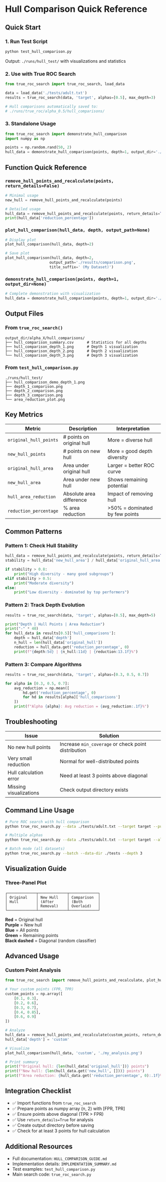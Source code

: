 # Hull Comparison Quick Reference

## Quick Start

### 1. Run Test Script
```bash
python test_hull_comparison.py
```
Output: `./runs/hull_test/` with visualizations and statistics

### 2. Use with True ROC Search
```python
from true_roc_search import true_roc_search, load_data

data = load_data('./tests/adult.txt')
results = true_roc_search(data, 'target', alphas=[0.5], max_depth=3)

# Hull comparisons automatically saved to:
# ./runs/true_roc/alpha_0.5/hull_comparisons/
```

### 3. Standalone Usage
```python
from true_roc_search import demonstrate_hull_comparison
import numpy as np

points = np.random.rand(50, 2)
hull_data = demonstrate_hull_comparison(points, depth=1, output_dir='./results')
```

## Function Quick Reference

### `remove_hull_points_and_recalculate(points, return_details=False)`
```python
# Minimal usage
new_hull = remove_hull_points_and_recalculate(points)

# Detailed usage
hull_data = remove_hull_points_and_recalculate(points, return_details=True)
print(hull_data['reduction_percentage'])
```

### `plot_hull_comparison(hull_data, depth, output_path=None)`
```python
# Display plot
plot_hull_comparison(hull_data, depth=2)

# Save plot
plot_hull_comparison(hull_data, depth=2, 
                    output_path='./results/comparison.png',
                    title_suffix=' (My Dataset)')
```

### `demonstrate_hull_comparison(points, depth=1, output_dir=None)`
```python
# Complete demonstration with visualization
hull_data = demonstrate_hull_comparison(points, depth=1, output_dir='./results')
```

## Output Files

### From `true_roc_search()`
```
output_dir/alpha_X/hull_comparisons/
├── hull_comparison_summary.csv      # Statistics for all depths
├── hull_comparison_depth_1.png      # Depth 1 visualization
├── hull_comparison_depth_2.png      # Depth 2 visualization
└── hull_comparison_depth_3.png      # Depth 3 visualization
```

### From `test_hull_comparison.py`
```
./runs/hull_test/
├── hull_comparison_demo_depth_1.png
├── depth_1_comparison.png
├── depth_2_comparison.png
├── depth_3_comparison.png
└── area_reduction_plot.png
```

## Key Metrics

| Metric | Description | Interpretation |
|--------|-------------|----------------|
| `original_hull_points` | # points on original hull | More = diverse hull |
| `new_hull_points` | # points on new hull | More = good depth diversity |
| `original_hull_area` | Area under original hull | Larger = better ROC curve |
| `new_hull_area` | Area under new hull | Shows remaining potential |
| `hull_area_reduction` | Absolute area difference | Impact of removing hull |
| `reduction_percentage` | % area reduction | >50% = dominated by few points |

## Common Patterns

### Pattern 1: Check Hull Stability
```python
hull_data = remove_hull_points_and_recalculate(points, return_details=True)
stability = hull_data['new_hull_area'] / hull_data['original_hull_area']

if stability > 0.8:
    print("High diversity - many good subgroups")
elif stability > 0.5:
    print("Moderate diversity")
else:
    print("Low diversity - dominated by top performers")
```

### Pattern 2: Track Depth Evolution
```python
results = true_roc_search(data, 'target', alphas=[0.5], max_depth=5)

print("Depth | Hull Points | Area Reduction")
print("-" * 40)
for hull_data in results[0.5]['hull_comparisons']:
    depth = hull_data['depth']
    n_hull = len(hull_data['original_hull'])
    reduction = hull_data.get('reduction_percentage', 0)
    print(f"{depth:5d} | {n_hull:11d} | {reduction:13.1f}%")
```

### Pattern 3: Compare Algorithms
```python
results = true_roc_search(data, 'target', alphas=[0.3, 0.5, 0.7])

for alpha in [0.3, 0.5, 0.7]:
    avg_reduction = np.mean([
        hd.get('reduction_percentage', 0) 
        for hd in results[alpha]['hull_comparisons']
    ])
    print(f"Alpha {alpha}: Avg reduction = {avg_reduction:.1f}%")
```

## Troubleshooting

| Issue | Solution |
|-------|----------|
| No new hull points | Increase `min_coverage` or check point distribution |
| Very small reduction | Normal for well-distributed points |
| Hull calculation error | Need at least 3 points above diagonal |
| Missing visualizations | Check output directory exists |

## Command Line Usage

```bash
# Pure ROC search with hull comparison
python true_roc_search.py --data ./tests/adult.txt --target target --pure-roc --depth 3

# Multiple alphas
python true_roc_search.py --data ./tests/adult.txt --target target --alphas 0.3 0.5 0.7 --depth 3

# Batch mode (all datasets)
python true_roc_search.py --batch --data-dir ./tests --depth 3
```

## Visualization Guide

### Three-Panel Plot
```
┌─────────────┬─────────────┬─────────────┐
│ Original    │ New Hull    │ Comparison  │
│ Hull        │ (After      │ (Both       │
│             │ Removal)    │ Overlaid)   │
└─────────────┴─────────────┴─────────────┘
```

**Red** = Original hull  
**Purple** = New hull  
**Blue** = All points  
**Green** = Remaining points  
**Black dashed** = Diagonal (random classifier)

## Advanced Usage

### Custom Point Analysis
```python
from true_roc_search import remove_hull_points_and_recalculate, plot_hull_comparison

# Your custom points (FPR, TPR)
custom_points = np.array([
    [0.1, 0.3],
    [0.2, 0.6],
    [0.3, 0.7],
    [0.4, 0.85],
    [0.6, 0.9]
])

# Analyze
hull_data = remove_hull_points_and_recalculate(custom_points, return_details=True)
hull_data['depth'] = 'custom'

# Visualize
plot_hull_comparison(hull_data, 'custom', './my_analysis.png')

# Print summary
print(f"Original hull: {len(hull_data['original_hull'])} points")
print(f"New hull: {len(hull_data.get('new_hull', []))} points")
print(f"Area reduction: {hull_data.get('reduction_percentage', 0):.1f}%")
```

## Integration Checklist

- ✅ Import functions from `true_roc_search`
- ✅ Prepare points as numpy array (n, 2) with [FPR, TPR]
- ✅ Ensure points above diagonal (TPR > FPR)
- ✅ Use `return_details=True` for analysis
- ✅ Create output directory before saving
- ✅ Check for at least 3 points for hull calculation

## Additional Resources

- Full documentation: `HULL_COMPARISON_GUIDE.md`
- Implementation details: `IMPLEMENTATION_SUMMARY.md`
- Test examples: `test_hull_comparison.py`
- Main search code: `true_roc_search.py`

